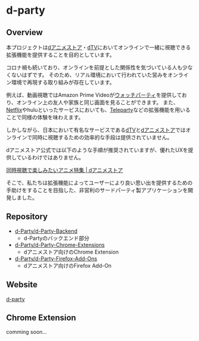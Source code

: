 # d-party

## Overview

本プロジェクトは[dアニメストア](https://anime.dmkt-sp.jp/animestore/)・[dTV](https://video.dmkt-sp.jp/)においてオンラインで一緒に視聴できる拡張機能を提供することを目的としています。

コロナ禍も続いており、オンラインを前提とした関係性を気づいている人も少なくないはずです。
そのため、リアル環境において行われていた営みをオンライン環境で再現する取り組みが存在しています。

例えば、動画視聴ではAmazon Prime Videoが[ウォッチパーティ](https://www.amazon.co.jp/adlp/watchparty)を提供しており、オンライン上の友人や家族と同じ画面を見ることができます。
また、[Netflix](https://www.netflix.com/jp/)やhuluといったサービスにおいても、[Teleparty](https://www.teleparty.com/)などの拡張機能を用いることで同様の体験を味わえます。

しかしながら、日本において有名なサービスである[dTV](https://video.dmkt-sp.jp/)と[dアニメストア](https://anime.dmkt-sp.jp/animestore/tp_pc)ではオンラインで同時に視聴するための効率的な手段は提供されていません。

dアニメストア公式では以下のような手順が推奨されていますが、優れたUXを提供しているわけではありません。

[同時視聴で楽しみたいアニメ特集 | dアニメストア](https://anime.dmkt-sp.jp/animestore/CP/CP00001106)

そこで、私たちは拡張機能によってユーザーにより良い思い出を提供するための手助けをすることを目指した、非営利のサードパーティ製アプリケーションを開発しました。

## Repository

- [d-Party/d-Party-Backend](https://github.com/d-Party/d-Party-Backend)
   - d-Partyのバックエンド部分
-  [d-Party/d-Party-Chrome-Extensions](https://github.com/d-Party/d-Party-Chrome-Extensions)
   -  dアニメストア向けのChrome Extension
- [d-Party/d-Party-Firefox-Add-Ons](https://github.com/d-Party/d-Party-Firefox-Add-Ons)
   -  dアニメストア向けのFirefox Add-On

## Website

[d-party](https://d-party.net/)

## Chrome Extension

comming soon...
